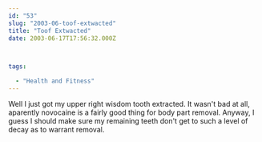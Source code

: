 ```yaml
---
id: "53"
slug: "2003-06-toof-extwacted"
title: "Toof Extwacted"
date: 2003-06-17T17:56:32.000Z



tags:

  - "Health and Fitness"
---
```

<div class="sqs-html-content">
  <p>Well I just got my upper right wisdom tooth extracted.  It wasn't bad at all, aparently novocaine is a fairly good thing for body part removal.  Anyway, I guess I should make sure my remaining teeth don't get to such a level of decay as to warrant removal.</p>
</div>
